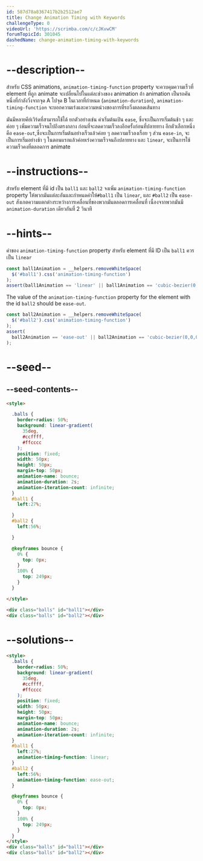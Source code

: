 ```yaml
---
id: 587d78a8367417b2b2512ae7
title: Change Animation Timing with Keywords
challengeType: 0
videoUrl: 'https://scrimba.com/c/cJKvwCM'
forumTopicId: 301045
dashedName: change-animation-timing-with-keywords
---
```


# --description--

สำหรับ CSS animations, `animation-timing-function` property จะควบคุมความเร็วที่ element ที่ถูก animate จะเปลี่ยนไปในแต่ละช่วงของ animation
ถ้า animation เป็นรถคันหนึ่งที่กำลังวิ่งจากจุด A ไปจุด B ในเวลาที่กำหนด (`animation-duration`), `animation-timing-function` จะบอกความเร่งและความหน่วงของการที่รถวิ่งตลอดเส้นทาง

มันมีหลายคีย์เวิร์ดที่สามารถใช้ได้
ยกตัวอย่างเช่น ค่าเริ่มต้นเป้น `ease`, ซึ่งจะเป็นการเริ่มต้นช้า ๆ และค่อย ๆ เพิ่มความเร็วจนไปถึงตรงกลาง ก่อนที่จะลดความเร็วลงอีกครั้งก่อนที่ปลายทาง
อีกตัวเลือกหนึ่งคือ `ease-out`,ซึ่งจะเป็นการเริ่มต้นอย่างเร็วแล้วค่อย ๆ ลดความเร็วลงเรื่อย ๆ 
ส่วน `ease-in`, จะเป็นการเริ่มอย่างช้า ๆ ในตอนแรกแล้วค่อยเร่งความเร็วจนถึงปลายทาง
และ `linear`, จะเป็นการใช้ความเร็วคงที่ตลอดการ animate

# --instructions--

สำหรับ element ที่มี id เป็น `ball1` และ `ball2`
จงเพิ่ม `animation-timing-function` property ให้พวกมันแต่ละอันและกำหนดค่าให้`#ball1` เป็น `linear`, และ `#ball2` เป็น `ease-out`
สังเกตความแตกต่างระหว่างการเคลื่อนที่ของพวกมันตลอดการเคลื่อนที่ เนื่องจากพวกมันมี `animation-duration` เดียวกันที่ 2 วินาที

# --hints--

ค่าของ `animation-timing-function` property สำหรับ element ที่มี ID เป็น `ball1` ควรเป็น `linear`

```js
const ball1Animation = __helpers.removeWhiteSpace(
  $('#ball1').css('animation-timing-function')
);
assert(ball1Animation == 'linear' || ball1Animation == 'cubic-bezier(0,0,1,1)');
```

The value of the `animation-timing-function` property for the element with the id `ball2` should be `ease-out`.

```js
const ball2Animation = __helpers.removeWhiteSpace(
  $('#ball2').css('animation-timing-function')
);
assert(
  ball2Animation == 'ease-out' || ball2Animation == 'cubic-bezier(0,0,0.58,1)'
);
```

# --seed--

## --seed-contents--

```html
<style>

  .balls {
    border-radius: 50%;
    background: linear-gradient(
      35deg,
      #ccffff,
      #ffcccc
    );
    position: fixed;
    width: 50px;
    height: 50px;
    margin-top: 50px;
    animation-name: bounce;
    animation-duration: 2s;
    animation-iteration-count: infinite;
  }
  #ball1 {
    left:27%;

  }
  #ball2 {
    left:56%;

  }

  @keyframes bounce {
    0% {
      top: 0px;
    }
    100% {
      top: 249px;
    }
  }

</style>

<div class="balls" id="ball1"></div>
<div class="balls" id="ball2"></div>
```

# --solutions--

```html
<style>
  .balls {
    border-radius: 50%;
    background: linear-gradient(
      35deg,
      #ccffff,
      #ffcccc
    );
    position: fixed;
    width: 50px;
    height: 50px;
    margin-top: 50px;
    animation-name: bounce;
    animation-duration: 2s;
    animation-iteration-count: infinite;
  }
  #ball1 {
    left:27%;
    animation-timing-function: linear;
  }
  #ball2 {
    left:56%;
    animation-timing-function: ease-out;
  }

  @keyframes bounce {
    0% {
      top: 0px;
    }
    100% {
      top: 249px;
    }
  }
</style>
<div class="balls" id="ball1"></div>
<div class="balls" id="ball2"></div>
```
